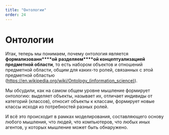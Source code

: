```yaml
---
title: "Онтологии"
order: 24
---
```


# Онтологии

Итак, теперь мы понимаем, почему онтология является **формализованн****ой** **разделяем****ой концептуализацией** **предметной области**, то есть набором объектов и отношений предметной области, общим для каких-то ролей, связанных с этой предметной областью (<https://en.wikipedia.org/wiki/Ontology_(information_science)>).

Мы обсудили, как на самом общем уровне мышление формирует онтологию: выделяет объекты, называет их, отличает индивиды от категорий (классов), относит объекты к классам, формирует новые классы исходя из потребностей разных ролей.

И всё это происходит в рамках моделирования, составляющего основу любого мышления, что людей, что компьютеров, что любых иных агентов, у которых мышление может быть обнаружено.